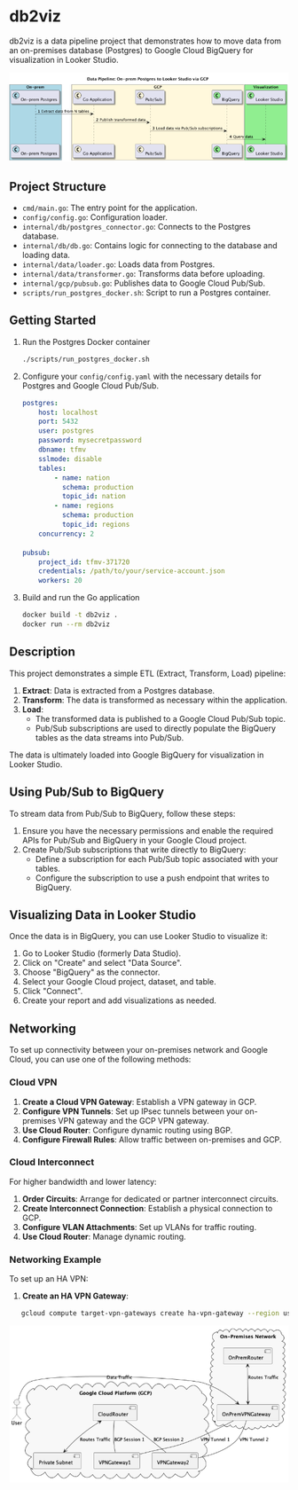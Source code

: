 # db2viz

db2viz is a data pipeline project that demonstrates how to move data from an on-premises database (Postgres) to Google Cloud BigQuery for visualization in Looker Studio.

![db2viz](assets/db2viz.png)

## Project Structure

- `cmd/main.go`: The entry point for the application.
- `config/config.go`: Configuration loader.
- `internal/db/postgres_connector.go`: Connects to the Postgres database.
- `internal/db/db.go`: Contains logic for connecting to the database and loading data.
- `internal/data/loader.go`: Loads data from Postgres.
- `internal/data/transformer.go`: Transforms data before uploading.
- `internal/gcp/pubsub.go`: Publishes data to Google Cloud Pub/Sub.
- `scripts/run_postgres_docker.sh`: Script to run a Postgres container.

## Getting Started

1. Run the Postgres Docker container

    ```sh
    ./scripts/run_postgres_docker.sh
    ```

2. Configure your `config/config.yaml` with the necessary details for Postgres and Google Cloud Pub/Sub.

    ```yaml
    postgres:
        host: localhost
        port: 5432
        user: postgres
        password: mysecretpassword
        dbname: tfmv
        sslmode: disable
        tables:
            - name: nation
              schema: production
              topic_id: nation
            - name: regions
              schema: production
              topic_id: regions
        concurrency: 2

    pubsub:
        project_id: tfmv-371720
        credentials: /path/to/your/service-account.json 
        workers: 20
    ```

3. Build and run the Go application

    ```sh
    docker build -t db2viz .
    docker run --rm db2viz
    ```

## Description

This project demonstrates a simple ETL (Extract, Transform, Load) pipeline:

1. **Extract**: Data is extracted from a Postgres database.
2. **Transform**: The data is transformed as necessary within the application.
3. **Load**:
   - The transformed data is published to a Google Cloud Pub/Sub topic.
   - Pub/Sub subscriptions are used to directly populate the BigQuery tables as the data streams into Pub/Sub.

The data is ultimately loaded into Google BigQuery for visualization in Looker Studio.

## Using Pub/Sub to BigQuery

To stream data from Pub/Sub to BigQuery, follow these steps:

1. Ensure you have the necessary permissions and enable the required APIs for Pub/Sub and BigQuery in your Google Cloud project.
2. Create Pub/Sub subscriptions that write directly to BigQuery:
    - Define a subscription for each Pub/Sub topic associated with your tables.
    - Configure the subscription to use a push endpoint that writes to BigQuery.

## Visualizing Data in Looker Studio

Once the data is in BigQuery, you can use Looker Studio to visualize it:

1. Go to Looker Studio (formerly Data Studio).
2. Click on "Create" and select "Data Source".
3. Choose "BigQuery" as the connector.
4. Select your Google Cloud project, dataset, and table.
5. Click "Connect".
6. Create your report and add visualizations as needed.

## Networking

To set up connectivity between your on-premises network and Google Cloud, you can use one of the following methods:

### Cloud VPN

1. **Create a Cloud VPN Gateway**: Establish a VPN gateway in GCP.
2. **Configure VPN Tunnels**: Set up IPsec tunnels between your on-premises VPN gateway and the GCP VPN gateway.
3. **Use Cloud Router**: Configure dynamic routing using BGP.
4. **Configure Firewall Rules**: Allow traffic between on-premises and GCP.

### Cloud Interconnect

For higher bandwidth and lower latency:

1. **Order Circuits**: Arrange for dedicated or partner interconnect circuits.
2. **Create Interconnect Connection**: Establish a physical connection to GCP.
3. **Configure VLAN Attachments**: Set up VLANs for traffic routing.
4. **Use Cloud Router**: Manage dynamic routing.

### Networking Example

To set up an HA VPN:

1. **Create an HA VPN Gateway**:

```sh
   gcloud compute target-vpn-gateways create ha-vpn-gateway --region us-central1
```

![db2viz](assets/network.png)
